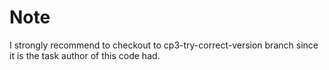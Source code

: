 # Note
I strongly recommend to checkout to cp3-try-correct-version branch since it is the task author of this code had.
